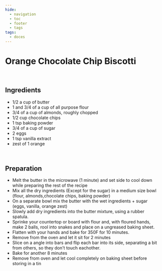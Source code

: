 ```yaml
---
hide:
  - navigation
  - toc
  - footer
  - tags
tags:
  - doces
---
```



# Orange Chocolate Chip Biscotti

<br>


## **Ingredients**

* 1/2 a cup of butter
* 1 and 3/4 of a cup of all purpose flour
* 3/4 of a cup of almonds, roughly chopped
* 1/2 cup chocolate chips
* 1 tsp baking powder
* 3/4 of a cup of sugar
* 2 eggs
* 1 tsp vanilla extract
* zest of 1 orange


<br>

## **Preparation**

* Melt the butter in the microwave (1 minute) and set side to cool down while preparing the rest of the recipe
* Mix all the dry ingredients (Except for the sugar) in a medium size bowl (flour, almonds,chocolate chips, baking powder)
* On a separate bowl mix the butter with the wet ingredients + sugar (eggs, vanilla, orange zest)
* Slowly add dry ingredients into the butter mixture, using a rubber spatula.
* Sprinke your countertop or board with flour and, with floured hands, make 2 balls, rool into snakes and place on a ungreased baking sheet.
* Flatten with your hands and bake for 350F for 10 minutes.
* Remove from the oven and let it sit for 2 minutes
* Slice on a angle into bars and flip each bar into its side, separating a bit from others, so they don't touch eachother.
* Bake for another 8 minutes
* Remove from oven and let cool completely on baking sheet before storing in a tin
